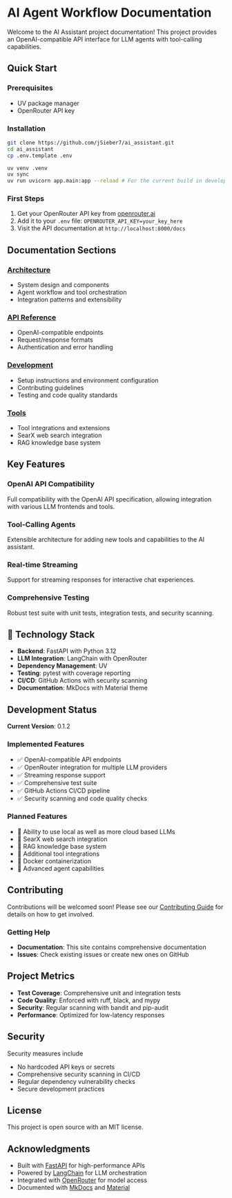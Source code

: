 # AI Agent Workflow Documentation

Welcome to the AI Assistant project documentation! This project provides an OpenAI-compatible API interface for LLM agents with tool-calling capabilities.

## Quick Start

### Prerequisites
- UV package manager
- OpenRouter API key

### Installation
```bash
git clone https://github.com/jSieber7/ai_assistant.git
cd ai_assistant
cp .env.template .env

uv venv .venv
uv sync
uv run uvicorn app.main:app --reload # For the current build in development
```

### First Steps
1. Get your OpenRouter API key from [openrouter.ai](https://openrouter.ai)
2. Add it to your `.env` file: `OPENROUTER_API_KEY=your_key_here`
3. Visit the API documentation at `http://localhost:8000/docs`

## Documentation Sections

### [Architecture](architecture/overview.md)
- System design and components
- Agent workflow and tool orchestration
- Integration patterns and extensibility

### [API Reference](api/endpoints.md)
- OpenAI-compatible endpoints
- Request/response formats
- Authentication and error handling

### [Development](development/setup.md)
- Setup instructions and environment configuration
- Contributing guidelines
- Testing and code quality standards

### [Tools](tools/searx.md)
- Tool integrations and extensions
- SearX web search integration
- RAG knowledge base system

## Key Features

### OpenAI API Compatibility
Full compatibility with the OpenAI API specification, allowing integration with various LLM frontends and tools.

### Tool-Calling Agents
Extensible architecture for adding new tools and capabilities to the AI assistant.

### Real-time Streaming
Support for streaming responses for interactive chat experiences.

### Comprehensive Testing
Robust test suite with unit tests, integration tests, and security scanning.

## 🔧 Technology Stack

- **Backend**: FastAPI with Python 3.12
- **LLM Integration**: LangChain with OpenRouter
- **Dependency Management**: UV
- **Testing**: pytest with coverage reporting
- **CI/CD**: GitHub Actions with security scanning
- **Documentation**: MkDocs with Material theme

## Development Status

**Current Version**: 0.1.2

### Implemented Features
- ✅ OpenAI-compatible API endpoints
- ✅ OpenRouter integration for multiple LLM providers
- ✅ Streaming response support
- ✅ Comprehensive test suite
- ✅ GitHub Actions CI/CD pipeline
- ✅ Security scanning and code quality checks

### Planned Features
- 🔄 Ability to use local as well as more cloud based LLMs
- 🔄 SearX web search integration
- 🔄 RAG knowledge base system
- 🔄 Additional tool integrations
- 🔄 Docker containerization
- 🔄 Advanced agent capabilities

## Contributing

Contributions will be welcomed soon! Please see our [Contributing Guide](development/contributing.md) for details on how to get involved.

### Getting Help
- **Documentation**: This site contains comprehensive documentation
- **Issues**: Check existing issues or create new ones on GitHub

## Project Metrics

- **Test Coverage**: Comprehensive unit and integration tests
- **Code Quality**: Enforced with ruff, black, and mypy
- **Security**: Regular scanning with bandit and pip-audit
- **Performance**: Optimized for low-latency responses

## Security

Security measures include

* No hardcoded API keys or secrets
* Comprehensive security scanning in CI/CD
* Regular dependency vulnerability checks
* Secure development practices

## License

This project is open source with an MIT license.

## Acknowledgments

- Built with [FastAPI](https://fastapi.tiangolo.com/) for high-performance APIs
- Powered by [LangChain](https://www.langchain.com/) for LLM orchestration
- Integrated with [OpenRouter](https://openrouter.ai/) for model access
- Documented with [MkDocs](https://www.mkdocs.org/) and [Material](https://squidfunk.github.io/mkdocs-material/)